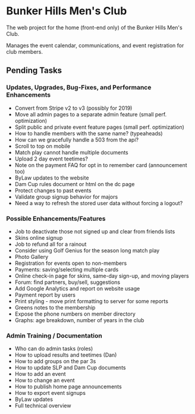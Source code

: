 # Bunker Hills Men's Club

The web project for the home (front-end only) of the Bunker Hills Men's Club.

Manages the event calendar, communications, and event registration for club members.

## Pending Tasks
    
### Updates, Upgrades, Bug-Fixes, and Performance Enhancements
* Convert from Stripe v2 to v3 (possibly for 2019)
* Move all admin pages to a separate admin feature (small perf. optimization)
* Split public and private event feature pages (small perf. optimization)
* How to handle members with the same name? (typeaheads)
* How can we gracefully handle a 503 from the api?
* Scroll to top on mobile
* Match play cannot handle multiple documents
* Upload 2 day event teetimes?
* Note on the payment FAQ for opt in to remember card (announcement too)
* ByLaw updates to the website
* Dam Cup rules document or html on the dc page
* Protect changes to past events
* Validate group signup behavior for majors
* Need a way to refresh the stored user data without forcing a logout?

### Possible Enhancements/Features
* Job to deactivate those not signed up and clear from friends lists
* Skins online signup
* Job to refund all for a rainout
* Consider using Golf Genius for the season long match play
* Photo Gallery
* Registration for events open to non-members
* Payments: saving/selecting multiple cards
* Online check-in page for skins, same-day sign-up, and moving players
* Forum: find partners, buy/sell, suggestions
* Add Google Analytics and report on website usage
* Payment report by users
* Print styling - move print formatting to server for some reports
* Greens notes to the membership
* Expose the phone numbers on member directory
* Graphs: age breakdown, number of years in the club

### Admin Training / Documentation
* Who can do admin tasks (roles)
* How to upload results and teetimes (Dan)
* How to add groups on the par 3s
* How to update SLP and Dam Cup documents
* How to add an event
* How to change an event
* How to publish home page announcements
* How to export event signups
* ByLaw updates
* Full technical overview
